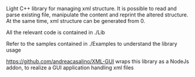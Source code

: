 Light C++ library for managing xml structure. It is possible to read and parse existing file,
manipulate the content and reprint the altered structure. At the same time, xml structure can 
be generated from 0.

All the relevant code is contained in ./Lib

Refer to the samples contained in ./Examples to understand the library usage

https://github.com/andreacasalino/XML-GUI wraps this library as a NodeJs addon, to realize a GUI 
application handling xml files
